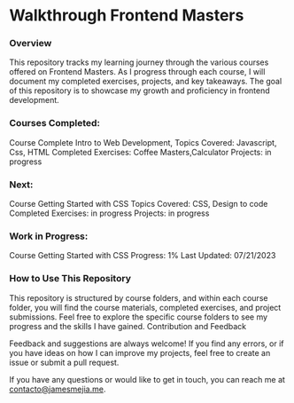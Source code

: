 # Walkthrough Frontend Masters

### Overview

This repository tracks my learning journey through the various courses offered on Frontend Masters. As I progress through each course, I will document my completed exercises, projects, and key takeaways. The goal of this repository is to showcase my growth and proficiency in frontend development.

### Courses Completed:

Course Complete Intro to Web Development,
    Topics Covered: Javascript, Css, HTML
    Completed Exercises: Coffee Masters,Calculator
    Projects: in progress

### Next:

Course Getting Started with CSS 
    Topics Covered: CSS, Design to code
    Completed Exercises: in progress
    Projects: in progress

### Work in Progress:

Course Getting Started with CSS 
    Progress: 1%
    Last Updated: 07/21/2023

### How to Use This Repository

This repository is structured by course folders, and within each course folder, you will find the course materials, completed exercises, and project submissions. Feel free to explore the specific course folders to see my progress and the skills I have gained.
Contribution and Feedback

Feedback and suggestions are always welcome! If you find any errors, or if you have ideas on how I can improve my projects, feel free to create an issue or submit a pull request.

If you have any questions or would like to get in touch, you can reach me at contacto@jamesmejia.me.
